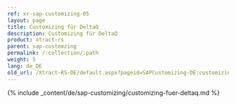 ```yaml
---
ref: xr-sap-customizing-05
layout: page
title: Customizing für DeltaQ
description: Customizing für DeltaQ
product: xtract-rs
parent: sap-customzing
permalink: /:collection/:path
weight: 5
lang: de_DE
old_url: /Xtract-RS-DE/default.aspx?pageid=SAPCustomizing-DE:customizing-fuer-deltaq
---
```


{% include _content/de/sap-customizing/customizing-fuer-deltaq.md  %}